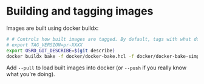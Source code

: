 # Building and tagging images

Images are built using docker buildx:

```sh
# # Controls how built images are tagged. By default, tags with what docker-compose uses
# export TAG_VERSION=pr-XXXX
export OSRD_GIT_DESCRIBE=$(git describe)
docker buildx bake -f docker/docker-bake.hcl -f docker/docker-bake-simple.hcl
```

Add `--pull` to load built images into docker (or `--push` if you really know what you're doing).
